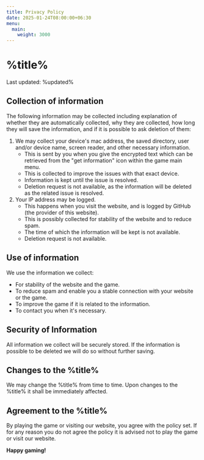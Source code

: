 ```yaml
---
title: Privacy Policy
date: 2025-01-24T08:00:00+06:30
menu:
  main:
    weight: 3000
---
```

# %title%
Last updated: %updated%

## Collection of information
The following information may be collected including explanation of whether they are automatically collected, why they are collected, how long they will save the information, and if it is possible to ask deletion of them:
1. We may collect your device's mac address, the saved directory, user and/or device name, screen reader, and other necessary information.
	- This is sent by you when you give the encrypted text which can be retrieved from the "get information" icon within the game main menu.
	- This is collected to improve the issues with that exact device.
	- Information is kept until the issue is resolved.
	- Deletion request is not available, as the information will be deleted as the related issue is resolved.
2. Your IP address may be logged.
	- This happens when you visit the website, and is logged by GitHub (the provider of this website).
	- This is possibly collected for stability of the website and to reduce spam.
	- The time of which the information will be kept is not available.
	- Deletion request is not available.

## Use of information
We use the information we collect:
- For stability of the website and the game.
- To reduce spam and enable you a stable connection with your website or the game.
- To improve the game if it is related to the information.
- To contact you when it's necessary.

## Security of Information
All information we collect will be securely stored. If the information is possible to be deleted we will do so without further saving.

## Changes to the %title%
We may change the %title% from time to time. Upon changes to the %title% it shall be immediately affected.

## Agreement to the %title%
By playing the game or visiting our website, you agree with the policy set. If for any reason you do not agree the policy it is advised not to play the game or visit our website.

**Happy gaming!**